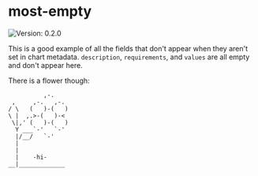 # most-empty

![Version: 0.2.0](https://img.shields.io/badge/Version-0.2.0-informational?style=flat-square)

This is a good example of all the fields that don't appear when they aren't set in chart metadata. `description`,
`requirements`, and `values` are all empty and don't appear here.

There is a flower though:
```
          ,-.
 ,     ,-.   ,-.
/ \   (   )-(   )
\ |  ,.>-(   )-<
 \|,' (   )-(   )
  Y ___`-'   `-'
  |/__/   `-'
  |
  |
  |    -hi-
__|_____________
```

